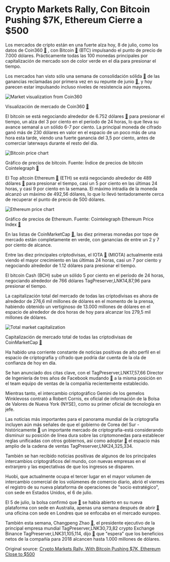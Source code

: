 # Crypto Markets Rally, Con Bitcoin Pushing $7K, Ethereum Cierre a $500

Los mercados de cripto están en una fuerte alza hoy, 8 de julio, como los datos de Coin360  [🔗](https://cointelegraph.com/heatmap) , con Bitcoin  [🔗](https://cointelegraph.com/bitcoin-price-index)  (BTC) impulsando el punto de precio de 7.000 dólares. Prácticamente todas las 100 monedas principales por capitalización de mercado son de color verde en el día para presionar el tiempo.

Los mercados han visto sólo una semana de consolidación sólida  [🔗](https://cointelegraph.com/news/crypto-markets-hold-weekly-gains-amidst-little-action)  de las ganancias reclamadas por primera vez en su repunte de junio  [🔗](https://cointelegraph.com/news/crypto-markets-rebound-significantly-after-a-week-of-losses), y hoy parecen estar impulsando incluso niveles de resistencia aún mayores.

![Market visualization from Coin360](//cointelegraph.com/storage/uploads/view/bfe65b9fa349d1438dd078ded47df006.png "Market visualization from Coin360")

Visualización de mercado de Coin360  [🔗](https://cointelegraph.com/heatmap)

El bitcoin se está negociando alrededor de 6.752 dólares  [🔗](https://cointelegraph.com/bitcoin-price-index)  para presionar el tiempo, un alza del 3 por ciento en el período de 24 horas, lo que lleva su avance semanal a un sólido 6-7 por ciento. La principal moneda de cifrado ganó más de 230 dólares en valor en el espacio de un poco más de una hora esta tarde, viendo una fuerte ganancia del 3,5 por ciento, antes de comerciar laterways durante el resto del día.

![Bitcoin price chart](//cointelegraph.com/storage/uploads/view/03125be2d3a8492c29f41a4a5afe27f5.png "Bitcoin price chart")

Gráfico de precios de bitcoin. Fuente: Índice de precios de bitcoin Cointelegraph  [🔗](https://cointelegraph.com/bitcoin-price-index)

El Top altcoin Ethereum  [🔗](https://cointelegraph.com/ethereum-price-index)  (ETH) se está negociando alrededor de 489 dólares  [🔗](https://cointelegraph.com/ethereum-price-index)  para presionar el tiempo, casi un 5 por ciento en las últimas 24 horas, y casi 9 por ciento en la semana. El máximo intradía de la moneda alcanzó un máximo de 492,56 dólares, lo que lo llevó tentadoramente cerca de recuperar el punto de precio de 500 dólares.

![Ethereum price chart](//cointelegraph.com/storage/uploads/view/85820a975468cbfdf9c1ffc72c96e65b.png "Ethereum price chart")

Gráfico de precios de Ethereum. Fuente: Cointelegraph Ethereum Price Index  [🔗](https://cointelegraph.com/ethereum-price-index)

En las listas de CoinMarketCap  [🔗](https://coinmarketcap.com), las diez primeras monedas por tope de mercado están completamente en verde, con ganancias de entre un 2 y 7 por ciento de alcance.

Entre las diez principales criptodivisas, el IOTA  [🔗](https://cointelegraph.com/tags/iota)  (MIOTA) actualmente está viendo el mayor crecimiento en las últimas 24 horas, casi un 7 por ciento y negociando alrededor de 1.12 dólares para presionar el tiempo.

El bitcoin Cash (BCH) sube un sólido 5 por ciento en el período de 24 horas, negociando alrededor de 766 dólares TagPreserver,LNK14,87,96 para presionar el tiempo.

La capitalización total del mercado de todas las criptodivisas es ahora de alrededor de 276,6 mil millones de dólares en el momento de la prensa, habiendo obtenido un vertiginoso de 13.000 millones de dólares en el espacio de alrededor de dos horas de hoy para alcanzar los 279,5 mil millones de dólares.

![Total market capitalization](//cointelegraph.com/storage/uploads/view/982b8746e015ee9c5300fa3fa4903be2.png "Total market capitalization")

Capitalización de mercado total de todas las criptodivisas de CoinMarketCap  [🔗](https://coinmarketcap.com/charts/)

Ha habido una corriente constante de noticias positivas de alto perfil en el espacio de criptografía y cifrado que podría dar cuenta de la ola de confianza de hoy en día.

Se han anunciado dos citas clave, con el TagPreserver,LNK17,57,66 Director de Ingeniería de tres años de Facebook mudando  [🔗](https://cointelegraph.com/news/facebook-director-of-engineering-moves-to-same-position-at-company-s-blockchain-team)  a la misma posición en el team equipo de ventas de la compañía recientemente establecido.

Mientras tanto, el intercambio criptográfico Gemini de los gemelos Winklevoss contrató a Robert Cornis, ex oficial de información de la Bolsa de Valores de Nueva York (NYSE), como su primer oficial de tecnología en jefe.

Las noticias más importantes para el panorama mundial de la criptografía incluyen aún más señales de que el gobierno de Corea del Sur -históricamente  [🔗](https://cointelegraph.com/news/south-korea-reviews-its-stance-on-crypto-to-become-blockchain-haven)  un importante mercado de criptografía-está considerando disminuir su posición de línea dura sobre las criptomonedas para establecer reglas unificadas con otros gobiernos, así como adoptar  [🔗](https://cointelegraph.com/news/south-korea-legitimizes-blockchain-industry-with-major-new-classification-standards)  el espacio más amplio de la cadena de ventas TagPreserver,LNK24,325,334.

También se han recibido noticias positivas de algunos de los principales intercambios criptográficos del mundo, con nuevas empresas en el extranjero y las expectativas de que los ingresos se disparen.

Huobi, que actualmente ocupa el tercer lugar en el mayor volumen de intercambio comercial de los volúmenes de comercio diario, abrió el viernes el registro de su nueva plataforma de operaciones de "socio estratégico", con sede en Estados Unidos, el 6 de julio.

El 5 de julio, la bolsa confirmó que  [🔗](https://cointelegraph.com/news/huobi-launches-australian-exchange-ahead-of-blockchain-investment-plans)  se había abierto en su nueva plataforma con sede en Australia, apenas una semana después de abrir  [🔗](https://cointelegraph.com/news/third-largest-crypto-exchange-huobi-opens-london-office-sets-otc-trading-for-q3-2018)  una oficina con sede en Londres que se enfocaba en el mercado europeo.

También esta semana, Changpeng Zhao  [🔗](https://cointelegraph.com/tags/changpeng-zhao), el presidente ejecutivo de la principal empresa mundial TagPreserver,LNK30,73,82 crypto Exchange Binance TagPreserver,LNK31,105,114, dijo  [🔗](https://cointelegraph.com/news/world-s-largest-crypto-exchange-binance-expects-2018-profits-up-to-1-billion)  que "espera" que los beneficios netos de la compañía para 2018 alcancen hasta 1.000 millones de dólares.

Original source: [Crypto Markets Rally, With Bitcoin Pushing $7K, Ethereum Close to $500](https://cointelegraph.com/news/crypto-markets-rally-with-bitcoin-pushing-7k-ethereum-close-to-500)